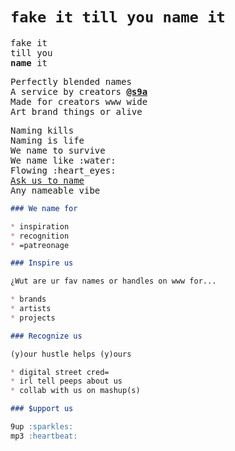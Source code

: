 # `fake it till you name it`

<pre>
fake it
till you
<b>name</b> it
</pre>

<pre>
Perfectly blended names
A service by creators <b><a href="https://github.com/orgs/s9a/people">@s9a</a></b>
Made for creators www wide
Art brand things or alive
</pre>

<pre>
Naming kills
Naming is life
We name to survive
We name like :water:
Flowing :heart_eyes:
<a href="../../issues/new">Ask us to name</a>
Any nameable vibe
</pre>

```md
### We name for

* inspiration
* recognition
* =patreonage
```

```md
### Inspire us

¿Wut are ur fav names or handles on www for...

* brands
* artists
* projects
```


```md
### Recognize us

(y)our hustle helps (y)ours

* digital street cred=
* irl tell peeps about us
* collab with us on mashup(s)
```

```md
### $upport us

9up :sparkles:
mp3 :heartbeat:
```
